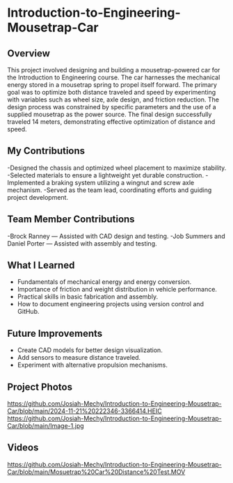 # Introduction-to-Engineering-Mousetrap-Car
## Overview
This project involved designing and building a mousetrap-powered car for the Introduction to Engineering course. The car harnesses the mechanical energy stored in a mousetrap spring to propel itself forward. The primary goal was to optimize both distance traveled and speed by experimenting with variables such as wheel size, axle design, and friction reduction. The design process was constrained by specific parameters and the use of a supplied mousetrap as the power source. The final design successfully traveled 14 meters, demonstrating effective optimization of distance and speed.


## My Contributions
-Designed the chassis and optimized wheel placement to maximize stability.
-Selected materials to ensure a lightweight yet durable construction.
-Implemented a braking system utilizing a wingnut and screw axle mechanism.
-Served as the team lead, coordinating efforts and guiding project development.

## Team Member Contributions
-Brock Ranney — Assisted with CAD design and testing.
-Job Summers and Daniel Porter — Assisted with assembly and testing.

## What I Learned
- Fundamentals of mechanical energy and energy conversion.
- Importance of friction and weight distribution in vehicle performance.
- Practical skills in basic fabrication and assembly.
- How to document engineering projects using version control and GitHub.

## Future Improvements
- Create CAD models for better design visualization.
- Add sensors to measure distance traveled.
- Experiment with alternative propulsion mechanisms.

## Project Photos
https://github.com/Josiah-Mechy/Introduction-to-Engineering-Mousetrap-Car/blob/main/2024-11-21%20222346-3366414.HEIC
https://github.com/Josiah-Mechy/Introduction-to-Engineering-Mousetrap-Car/blob/main/Image-1.jpg

## Videos
https://github.com/Josiah-Mechy/Introduction-to-Engineering-Mousetrap-Car/blob/main/Mosuetrap%20Car%20Distance%20Test.MOV
